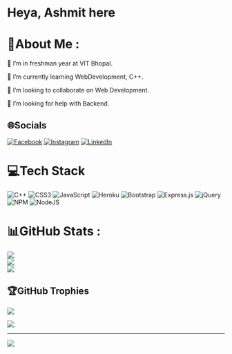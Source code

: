 <h1>Heya, Ashmit here </h1>


# 💫About Me :
🔭 I’m in freshman year at VIT Bhopal.

🌱 I’m currently learning WebDevelopment, C++.

👯 I’m looking to collaborate on Web Development.

🤝 I’m looking for help with Backend.

## 🌐Socials
[![Facebook](https://img.shields.io/badge/Facebook-%231877F2.svg?logo=Facebook&logoColor=white)](https://facebook.com/https://www.facebook.com/ashmit.dwivedi.79/) [![Instagram](https://img.shields.io/badge/Instagram-%23E4405F.svg?logo=Instagram&logoColor=white)](https://instagram.com/https://www.instagram.com/ashmit.dwivedi/) [![LinkedIn](https://img.shields.io/badge/LinkedIn-%230077B5.svg?logo=linkedin&logoColor=white)](https://linkedin.com/in/https://www.linkedin.com/in/ashmit-dwivedi-14777922a/) 

# 💻Tech Stack
![C++](https://img.shields.io/badge/c++-%2300599C.svg?style=for-the-badge&logo=c%2B%2B&logoColor=white) ![CSS3](https://img.shields.io/badge/css3-%231572B6.svg?style=for-the-badge&logo=css3&logoColor=white) ![JavaScript](https://img.shields.io/badge/javascript-%23323330.svg?style=for-the-badge&logo=javascript&logoColor=%23F7DF1E) ![Heroku](https://img.shields.io/badge/heroku-%23430098.svg?style=for-the-badge&logo=heroku&logoColor=white) ![Bootstrap](https://img.shields.io/badge/bootstrap-%23563D7C.svg?style=for-the-badge&logo=bootstrap&logoColor=white) ![Express.js](https://img.shields.io/badge/express.js-%23404d59.svg?style=for-the-badge&logo=express&logoColor=%2361DAFB) ![jQuery](https://img.shields.io/badge/jquery-%230769AD.svg?style=for-the-badge&logo=jquery&logoColor=white) ![NPM](https://img.shields.io/badge/NPM-%23000000.svg?style=for-the-badge&logo=npm&logoColor=white) ![NodeJS](https://img.shields.io/badge/node.js-6DA55F?style=for-the-badge&logo=node.js&logoColor=white)
# 📊GitHub Stats :
![](https://github-readme-stats.vercel.app/api?username=ashmit4818&theme=gotham&hide_border=true&include_all_commits=true&count_private=false)<br/>
![](https://github-readme-streak-stats.herokuapp.com/?user=ashmit4818&theme=gotham&hide_border=true)<br/>
![](https://github-readme-stats.vercel.app/api/top-langs/?username=ashmit4818&theme=gotham&hide_border=true&include_all_commits=true&count_private=false&layout=compact)

## 🏆GitHub Trophies
![](https://github-profile-trophy.vercel.app/?username=ashmit4818&theme=nord&no-frame=false&no-bg=true&margin-w=4)

![](https://quotes-github-readme.vercel.app/api?type=horizontal&theme=gruvbox)

---
[![](https://visitcount.itsvg.in/api?id=ashmit4818&icon=4&color=8)](https://visitcount.itsvg.in)

